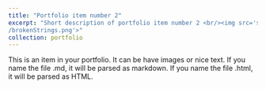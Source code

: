 ```yaml
---
title: "Portfolio item number 2"
excerpt: "Short description of portfolio item number 2 <br/><img src='swagasstuff.github.io/images
/brokenStrings.png'>"
collection: portfolio
---
```


This is an item in your portfolio. It can be have images or nice text. If you name the file .md, it will be parsed as markdown. If you name the file .html, it will be parsed as HTML. 

